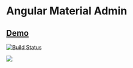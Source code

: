 # Angular Material Admin

## [Demo](https://angular-material-admin.firebaseapp.com)

[![Build Status](https://img.shields.io/travis/changhuixu/angular-material-admin/master.svg?label=Travis%20CI&style=flat-square)](https://travis-ci.org/changhuixu/angular-material-admin)

<img src="./img/dashboard.png">
